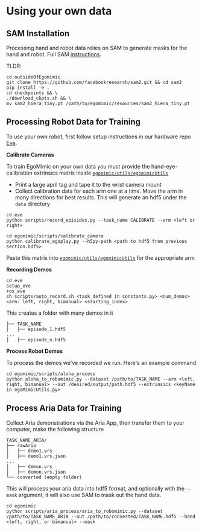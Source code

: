 # Using your own data
## SAM Installation
Processing hand and robot data relies on SAM to generate masks for the hand and robot.  Full SAM [instructions](https://github.com/facebookresearch/segment-anything-2).  

TLDR:
```
cd outsideOfEgomimic
git clone https://github.com/facebookresearch/sam2.git && cd sam2
pip install -e .
cd checkpoints && \
./download_ckpts.sh && \
mv sam2_hiera_tiny.pt /path/to/egomimic/resources/sam2_hiera_tiny.pt
```

## Processing Robot Data for Training
To use your own robot, first follow setup instructions in our hardware repo [Eve](https://github.com/SimarKareer/eve).

**Calibrate Cameras**

To train EgoMimic on your own data you must provide the hand-eye-calibration extrinsics matrix inside [``egomimic/utils/egomimicUtils``](./egomimic/utils/egomimicUtils.py)
- Print a large april tag and tape it to the wrist camera mount
- Collect calibration data for each arm one at a time.  Move the arm in many directions for best results.  This will generate an hdf5 under the `data` directory
```
cd eve
python scripts/record_episides.py --task_name CALIBRATE --arm <left or right>

cd egomimic/scripts/calibrate_camera
python calibrate_egoplay.py --h5py-path <path to hdf5 from previous section.hdf5>
```
Paste this matrix into [``egomimic/utils/egomimicUtils``](./egomimic/utils/egomimicUtils.py) for the appropriate arm

**Recording Demos**

```
cd eve
setup_eve
ros_eve
sh scripts/auto_record.sh <task defined in constants.py> <num_demos> <arm: left, right, bimanual> <starting_index>
```
This creates a folder with many demos in it
```
├── TASK_NAME
│   ├── episode_1.hdf5
...
│   ├── episode_n.hdf5
```

**Process Robot Demos**

To process the demos we've recorded we run.  Here's an example command
```
cd egomimic/scripts/aloha_process
python aloha_to_robomimic.py --dataset /path/to/TASK_NAME --arm <left, right, bimanual> --out /desired/output/path.hdf5 --extrinsics <keyName in egoMimicUtils.py>
```

## Process Aria Data for Training
Collect Aria demonstrations via the Aria App, then transfer them to your computer, make the following structure
```
TASK_NAME_ARIA/
├── rawAria
│   ├── demo1.vrs
│   ├── demo1.vrs.json
...
│   ├── demon.vrs
│   ├── demon.vrs.json
└── converted (empty folder)
```

This will process your aria data into hdf5 format, and optionally with the `--mask` argument, it will also use SAM to mask out the hand data.
```
cd egomimic
python scripts/aria_process/aria_to_robomimic.py --dataset /path/to/TASK_NAME_ARIA --out /path/to/converted/TASK_NAME.hdf5 --hand <left, right, or bimanual> --mask
```
